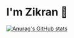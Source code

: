 # I'm Zikran 👋

[![Anurag's GitHub stats](https://github-readme-stats.vercel.app/api?username=ZeroZennn&show_icons=true&theme=merko)](https://github.com/ZeroZennn/github-readme-stats)
